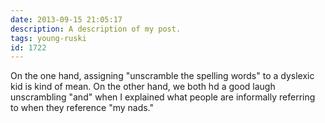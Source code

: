 ```yaml
---
date: 2013-09-15 21:05:17
description: A description of my post.
tags: young-ruski
id: 1722
---
```

On the one hand, assigning "unscramble the spelling words" to a dyslexic kid is kind of mean. On the other hand, we both hd a good laugh unscrambling "and" when I explained what people are informally referring to when they reference "my nads."